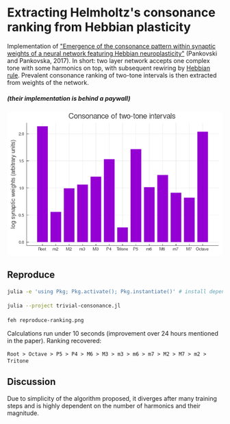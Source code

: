 # Extracting Helmholtz's consonance ranking from Hebbian plasticity

Implementation of ["Emergence of the consonance pattern within synaptic weights of a neural network featuring Hebbian neuroplasticity"](https://doi.org/10.1016/j.bica.2017.09.001) (Pankovski and Pankovska, 2017). In short: two layer network accepts one complex tone with some harmonics on top, with subsequent rewiring by [Hebbian rule](https://en.wikipedia.org/wiki/Hebbian_theory). Prevalent consonance ranking of two-tone intervals is then extracted from weights of the network.

##### (their implementation is behind a paywall)

![](ranking.png)

## Reproduce

```bash
julia -e 'using Pkg; Pkg.activate(); Pkg.instantiate()' # install dependencies

julia --project trivial-consonance.jl

feh reproduce-ranking.png
```

Calculations run under 10 seconds (improvement over 24 hours mentioned in the paper). Ranking recovered:

```
Root > Octave > P5 > P4 > M6 > M3 > m3 > m6 > m7 > M2 > M7 > m2 > Tritone
```

## Discussion

Due to simplicity of the algorithm proposed, it diverges after many training steps and is highly dependent on the number of harmonics and their magnitude.
